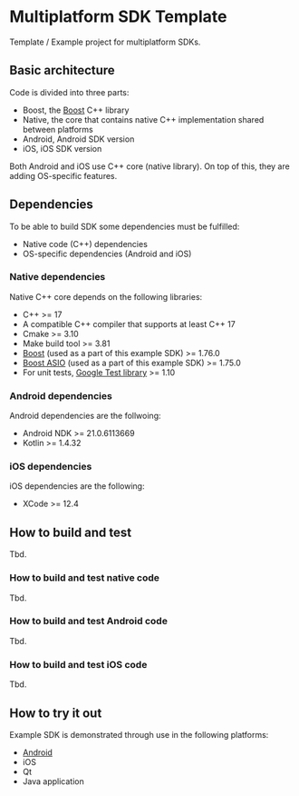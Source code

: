 # Multiplatform SDK Template

Template / Example project for multiplatform SDKs.

## Basic architecture

Code is divided into three parts:

- Boost, the [Boost](https://www.boost.org/) C++ library
- Native, the core that contains native C++ implementation shared between platforms
- Android, Android SDK version
- iOS, iOS SDK version

Both Android and iOS use C++ core (native library). On top of this, they are adding OS-specific features.

## Dependencies

To be able to build SDK some dependencies must be fulfilled:

- Native code (C++) dependencies
- OS-specific dependencies (Android and iOS)

### Native dependencies

Native C++ core depends on the following libraries:

- C++ >= 17
- A compatible C++ compiler that supports at least C++ 17
- Cmake >= 3.10
- Make build tool >= 3.81
- [Boost](https://www.boost.org/) (used as a part of this example SDK) >= 1.76.0
- [Boost ASIO](https://www.boost.org/doc/libs/1_75_0/doc/html/boost_asio.html) (used as a part of this example SDK) >= 1.75.0
- For unit tests, [Google Test library](https://github.com/google/googletest) >= 1.10

### Android dependencies

Android dependencies are the follwoing:

- Android NDK >= 21.0.6113669
- Kotlin >= 1.4.32

### iOS dependencies

iOS dependencies are the following:

- XCode >= 12.4

## How to build and test

Tbd.

### How to build and test native code

Tbd.

### How to build and test Android code

Tbd.

### How to build and test iOS code

Tbd.

## How to try it out

Example SDK is demonstrated through use in the following platforms:

- [Android](Android/Application)
- iOS
- Qt
- Java application


